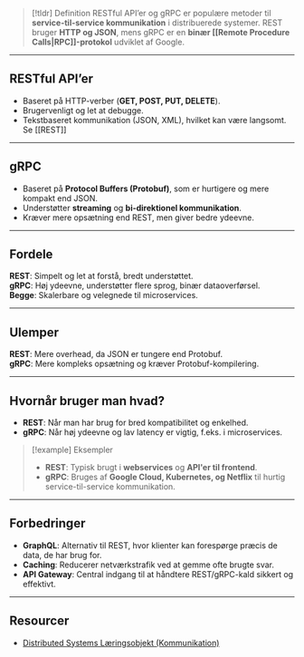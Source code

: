
>[!tldr] Definition
> RESTful API’er og gRPC er populære metoder til **service-til-service kommunikation** i distribuerede systemer. REST bruger **HTTP og JSON**, mens gRPC er en **binær [[Remote Procedure Calls|RPC]]-protokol** udviklet af Google.

---

## RESTful API’er
- Baseret på HTTP-verber (**GET, POST, PUT, DELETE**).  
- Brugervenligt og let at debugge.  
- Tekstbaseret kommunikation (JSON, XML), hvilket kan være langsomt.  
Se [[REST]]

---

## gRPC
- Baseret på **Protocol Buffers (Protobuf)**, som er hurtigere og mere kompakt end JSON.  
- Understøtter **streaming** og **bi-direktionel kommunikation**.  
- Kræver mere opsætning end REST, men giver bedre ydeevne.  

---

## Fordele
**REST**: Simpelt og let at forstå, bredt understøttet.  
**gRPC**: Høj ydeevne, understøtter flere sprog, binær dataoverførsel.  
**Begge**: Skalerbare og velegnede til microservices.  

---

## Ulemper
**REST**: Mere overhead, da JSON er tungere end Protobuf.  
**gRPC**: Mere kompleks opsætning og kræver Protobuf-kompilering.  

---

## Hvornår bruger man hvad?
- **REST**: Når man har brug for bred kompatibilitet og enkelhed.  
- **gRPC**: Når høj ydeevne og lav latency er vigtig, f.eks. i microservices.  

>[!example] Eksempler
>- **REST**: Typisk brugt i **webservices** og **API'er til frontend**.  
>- **gRPC**: Bruges af **Google Cloud, Kubernetes, og Netflix** til hurtig service-til-service kommunikation.  

---

## Forbedringer
- **GraphQL**: Alternativ til REST, hvor klienter kan forespørge præcis de data, de har brug for.  
- **Caching**: Reducerer netværkstrafik ved at gemme ofte brugte svar.  
- **API Gateway**: Central indgang til at håndtere REST/gRPC-kald sikkert og effektivt.  

---

## Resourcer
- [Distributed Systems Læringsobjekt (Kommunikation)](https://scorm.itslearning.com/data/3289/C20150/ims_import_34/scormcontent/index.html#/lessons/ga2GZl-OT4uDGb9M2mOlJdiTyS_ML08M)